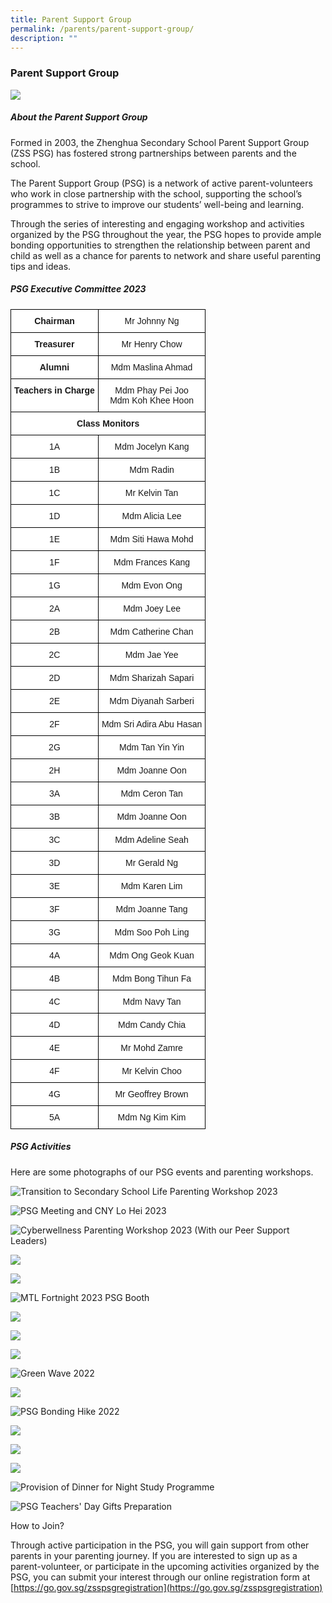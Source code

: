 ```yaml
---
title: Parent Support Group
permalink: /parents/parent-support-group/
description: ""
---
```

### Parent Support Group

<img src="/images/parentsg1.jpg">
		 
##### About the Parent Support Group		 

Formed in 2003, the Zhenghua Secondary School Parent Support Group (ZSS PSG) has fostered strong partnerships between parents and the school.

The Parent Support Group (PSG) is a network of active parent-volunteers who work in close partnership with the school, supporting the school’s programmes to strive to improve our students’ well-being and learning.

Through the series of interesting and engaging workshop and activities organized by the PSG throughout the year, the PSG hopes to provide ample bonding opportunities to strengthen the relationship between parent and child as well as a chance for parents to network and share useful parenting tips and ideas.
##### PSG Executive Committee 2023

<style type="text/css">
.tg  {border-collapse:collapse;border-spacing:0;}
.tg td{border-color:black;border-style:solid;border-width:1px;font-family:Arial, sans-serif;font-size:14px;
  overflow:hidden;padding:10px 5px;word-break:normal;}
.tg th{border-color:black;border-style:solid;border-width:1px;font-family:Arial, sans-serif;font-size:14px;
  font-weight:normal;overflow:hidden;padding:10px 5px;word-break:normal;}
.tg .tg-9hzb{background-color:#FFF;font-weight:bold;text-align:center;vertical-align:top}
.tg .tg-7yig{background-color:#FFF;text-align:center;vertical-align:top}
</style>
<table class="tg">
<thead>
  <tr>
    <th class="tg-9hzb"><span style="font-weight:inherit;font-style:inherit">Chairman</span></th>
    <th class="tg-7yig"><span style="font-style:inherit">Mr Johnny Ng</span></th>
  </tr>
</thead>
<tbody>
  <tr>
    <td class="tg-9hzb"><span style="font-weight:inherit;font-style:inherit">Treasurer</span></td>
    <td class="tg-7yig"><span style="font-style:inherit">Mr Henry Chow</span></td>
  </tr>
  <tr>
    <td class="tg-9hzb"><span style="font-weight:inherit;font-style:inherit">Alumni</span></td>
    <td class="tg-7yig"><span style="font-style:inherit">Mdm Maslina Ahmad</span></td>
  </tr>
  <tr>
    <td class="tg-9hzb"><span style="font-weight:inherit;font-style:inherit">Teachers  in Charge</span></td>
    <td class="tg-7yig"><span style="font-style:inherit">Mdm Phay Pei Joo</span><br><span style="font-style:inherit">Mdm Koh Khee Hoon</span><br></td>
  </tr>
  <tr>
    <td class="tg-9hzb" colspan="2"><span style="font-weight:700;font-style:inherit">Class Monitors</span></td>
  </tr>
  <tr>
    <td class="tg-7yig"><span style="font-weight:inherit;font-style:inherit">1A</span></td>
    <td class="tg-7yig"><span style="font-style:inherit">Mdm Jocelyn Kang</span></td>
  </tr>
  <tr>
    <td class="tg-7yig"><span style="font-weight:inherit;font-style:inherit">1B</span></td>
    <td class="tg-7yig"><span style="font-style:inherit">Mdm Radin</span></td>
  </tr>
  <tr>
    <td class="tg-7yig"><span style="font-weight:inherit;font-style:inherit">1C</span></td>
    <td class="tg-7yig"><span style="font-style:inherit">Mr Kelvin Tan</span></td>
  </tr>
  <tr>
    <td class="tg-7yig"><span style="font-weight:inherit;font-style:inherit">1D</span></td>
    <td class="tg-7yig"><span style="font-style:inherit">Mdm Alicia Lee</span></td>
  </tr>
  <tr>
    <td class="tg-7yig"><span style="font-weight:inherit;font-style:inherit">1E</span></td>
    <td class="tg-7yig"><span style="font-style:inherit">Mdm Siti Hawa Mohd</span></td>
  </tr>
  <tr>
    <td class="tg-7yig"><span style="font-weight:inherit;font-style:inherit">1F</span></td>
    <td class="tg-7yig"><span style="font-style:inherit">Mdm Frances Kang</span></td>
  </tr>
  <tr>
    <td class="tg-7yig"><span style="font-weight:inherit;font-style:inherit">1G</span></td>
    <td class="tg-7yig"><span style="font-style:inherit">Mdm Evon Ong</span></td>
  </tr>
  <tr>
    <td class="tg-7yig"><span style="font-weight:inherit;font-style:inherit">2A</span></td>
    <td class="tg-7yig"><span style="font-style:inherit">Mdm Joey Lee</span></td>
  </tr>
  <tr>
    <td class="tg-7yig"><span style="font-weight:inherit;font-style:inherit">2B</span></td>
    <td class="tg-7yig"><span style="font-style:inherit">Mdm Catherine Chan</span></td>
  </tr>
  <tr>
    <td class="tg-7yig"><span style="font-weight:inherit;font-style:inherit">2C</span></td>
    <td class="tg-7yig"><span style="font-style:inherit">Mdm Jae Yee</span></td>
  </tr>
  <tr>
    <td class="tg-7yig"><span style="font-weight:inherit;font-style:inherit">2D</span></td>
    <td class="tg-7yig"><span style="font-style:inherit">Mdm Sharizah Sapari</span></td>
  </tr>
  <tr>
    <td class="tg-7yig"><span style="font-weight:inherit;font-style:inherit">2E</span></td>
    <td class="tg-7yig"><span style="font-style:inherit">Mdm Diyanah Sarberi</span></td>
  </tr>
  <tr>
    <td class="tg-7yig"><span style="font-weight:inherit;font-style:inherit">2F</span></td>
    <td class="tg-7yig"><span style="font-style:inherit">Mdm Sri Adira Abu Hasan</span></td>
  </tr>
  <tr>
    <td class="tg-7yig"><span style="font-weight:inherit;font-style:inherit">2G</span></td>
    <td class="tg-7yig"><span style="font-style:inherit">Mdm Tan Yin Yin</span></td>
  </tr>
  <tr>
    <td class="tg-7yig"><span style="font-weight:inherit;font-style:inherit">2H</span></td>
    <td class="tg-7yig"><span style="font-style:inherit">Mdm Joanne Oon</span></td>
  </tr>
  <tr>
    <td class="tg-7yig"><span style="font-weight:inherit;font-style:inherit">3A</span></td>
    <td class="tg-7yig"><span style="font-style:inherit">Mdm Ceron Tan</span></td>
  </tr>
  <tr>
    <td class="tg-7yig"><span style="font-weight:inherit;font-style:inherit">3B</span></td>
    <td class="tg-7yig"><span style="font-style:inherit">Mdm Joanne Oon</span></td>
  </tr>
  <tr>
    <td class="tg-7yig"><span style="font-weight:inherit;font-style:inherit">3C</span></td>
    <td class="tg-7yig"><span style="font-style:inherit">Mdm Adeline Seah</span></td>
  </tr>
  <tr>
    <td class="tg-7yig"><span style="font-weight:inherit;font-style:inherit">3D</span></td>
    <td class="tg-7yig"><span style="font-style:inherit">Mr Gerald Ng</span></td>
  </tr>
  <tr>
    <td class="tg-7yig"><span style="font-weight:inherit;font-style:inherit">3E</span></td>
    <td class="tg-7yig"><span style="font-style:inherit">Mdm Karen Lim</span></td>
  </tr>
  <tr>
    <td class="tg-7yig"><span style="font-weight:inherit;font-style:inherit">3F</span></td>
    <td class="tg-7yig"><span style="font-style:inherit">Mdm Joanne Tang</span></td>
  </tr>
  <tr>
    <td class="tg-7yig"><span style="font-weight:inherit;font-style:inherit">3G</span></td>
    <td class="tg-7yig"><span style="font-style:inherit">Mdm Soo Poh Ling</span></td>
  </tr>
  <tr>
    <td class="tg-7yig"><span style="font-weight:inherit;font-style:inherit">4A</span></td>
    <td class="tg-7yig"><span style="font-style:inherit">Mdm Ong Geok Kuan</span></td>
  </tr>
  <tr>
    <td class="tg-7yig"><span style="font-weight:inherit;font-style:inherit">4B</span></td>
    <td class="tg-7yig"><span style="font-style:inherit">Mdm Bong Tihun Fa</span></td>
  </tr>
  <tr>
    <td class="tg-7yig"><span style="font-weight:inherit;font-style:inherit">4C</span></td>
    <td class="tg-7yig"><span style="font-style:inherit">Mdm Navy Tan</span></td>
  </tr>
  <tr>
    <td class="tg-7yig"><span style="font-weight:inherit;font-style:inherit">4D</span></td>
    <td class="tg-7yig"><span style="font-style:inherit">Mdm Candy Chia</span></td>
  </tr>
  <tr>
    <td class="tg-7yig"><span style="font-weight:inherit;font-style:inherit">4E</span></td>
    <td class="tg-7yig"><span style="font-style:inherit">Mr Mohd Zamre</span></td>
  </tr>
  <tr>
    <td class="tg-7yig"><span style="font-weight:inherit;font-style:inherit">4F</span></td>
    <td class="tg-7yig"><span style="font-style:inherit">Mr Kelvin Choo</span></td>
  </tr>
  <tr>
    <td class="tg-7yig"><span style="font-weight:inherit;font-style:inherit">4G</span></td>
    <td class="tg-7yig"><span style="font-style:inherit">Mr Geoffrey Brown</span></td>
  </tr>
	  <tr>
    <td class="tg-7yig"><span style="font-weight:inherit;font-style:inherit">5A</span></td>
    <td class="tg-7yig"><span style="font-style:inherit">Mdm Ng Kim Kim</span></td>
  </tr>
</tbody>
</table>

##### PSG Activities

Here are some photographs of our PSG events and parenting workshops.

![Transition to Secondary School Life Parenting Workshop 2023](/images/parentsg2.jpg)

![PSG Meeting and CNY Lo Hei 2023](/images/parentsg3.jpg)

![Cyberwellness Parenting Workshop 2023 (With our Peer Support Leaders)](/images/parentsg4.jpg)

![](/images/parentsg5.jpg)

![](/images/parentsg6.jpg)

![MTL Fortnight 2023 PSG Booth](/images/parentsg7.jpg)

![](/images/parentsg8.jpg)

![](/images/parentsg9.jpg)

![](/images/parentsg10.jpg)

![Green Wave 2022](/images/parentsg11.jpg)

![](/images/parentsg12.jpg)

![PSG Bonding Hike 2022](/images/parentsg13.jpg)

![](/images/parentsg14.jpg)

![](/images/parentsg15.jpg)

![](/images/parentsg16.jpg)

![Provision of Dinner for Night Study Programme](/images/parentsg17.jpg)

![PSG Teachers' Day Gifts Preparation](/images/parentsg18.jpg)

How to Join?

Through active participation in the PSG, you will gain support from other parents in your parenting journey. If you are interested to sign up as a parent-volunteer, or participate in the upcoming activities organized by the PSG, you can submit your interest through our online registration form at [https://go.gov.sg/zsspsgregistration](https://go.gov.sg/zsspsgregistration)